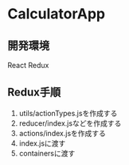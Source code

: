 # CalculatorApp
## 開発環境
React Redux  
## Redux手順
1. utils/actionTypes.jsを作成する  
2. reducer/index.jsなどを作成する
3. actions/index.jsを作成する
4. index.jsに渡す
5. containersに渡す
